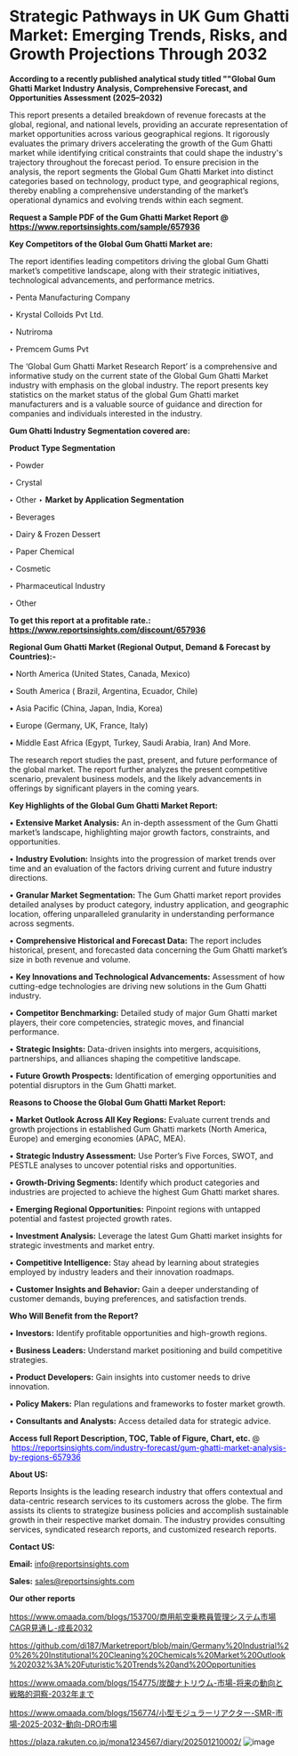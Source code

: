 # Strategic Pathways in UK Gum Ghatti Market: Emerging Trends, Risks, and Growth Projections Through 2032

<strong>According to a recently published analytical study titled ""Global Gum Ghatti Market Industry Analysis, Comprehensive Forecast, and Opportunities Assessment (2025–2032)</strong>

This report presents a detailed breakdown of revenue forecasts at the global, regional, and national levels, providing an accurate representation of market opportunities across various geographical regions. It rigorously evaluates the primary drivers accelerating the growth of the Gum Ghatti market while identifying critical constraints that could shape the industry's trajectory throughout the forecast period. To ensure precision in the analysis, the report segments the Global Gum Ghatti Market into distinct categories based on technology, product type, and geographical regions, thereby enabling a comprehensive understanding of the market’s operational dynamics and evolving trends within each segment.

<strong>Request a Sample PDF of the Gum Ghatti Market Report </strong><strong>@<a href=https://www.reportsinsights.com/sample/657936 style=color:#0000ff;> https://www.reportsinsights.com/sample/657936</a></strong></font>

<strong>Key Competitors of the Global Gum Ghatti Market are:</strong>

The report identifies leading competitors driving the global Gum Ghatti market’s competitive landscape, along with their strategic initiatives, technological advancements, and performance metrics.

‣ Penta Manufacturing Company

‣ Krystal Colloids Pvt Ltd.

‣ Nutriroma

‣ Premcem Gums Pvt

The ‘Global Gum Ghatti Market Research Report’ is a comprehensive and informative study on the current state of the Global Gum Ghatti Market industry with emphasis on the global industry. The report presents key statistics on the market status of the global Gum Ghatti market manufacturers and is a valuable source of guidance and direction for companies and individuals interested in the industry.

<strong>Gum Ghatti Industry Segmentation covered are:</strong>

<strong>Product Type Segmentation</strong>

‣ Powder

‣ Crystal

‣ Other
‣ 
<strong>Market by Application Segmentation</strong>

‣ Beverages

‣ Dairy & Frozen Dessert

‣ Paper Chemical

‣ Cosmetic

‣ Pharmaceutical Industry

‣ Other

<strong>To get this report at a profitable rate.: <a href=https://www.reportsinsights.com/discount/657936 style=color:#0000ff;>https://www.reportsinsights.com/discount/657936</a></strong></font>

<strong>Regional Gum Ghatti Market (Regional Output, Demand &amp; Forecast by Countries):-</strong>

• North America (United States, Canada, Mexico)

• South America ( Brazil, Argentina, Ecuador, Chile)

• Asia Pacific (China, Japan, India, Korea)

• Europe (Germany, UK, France, Italy)

• Middle East Africa (Egypt, Turkey, Saudi Arabia, Iran) And More.

The research report studies the past, present, and future performance of the global market. The report further analyzes the present competitive scenario, prevalent business models, and the likely advancements in offerings by significant players in the coming years.

<strong>Key Highlights of the Global Gum Ghatti Market Report:</strong>

• <strong>Extensive Market Analysis:</strong> An in-depth assessment of the Gum Ghatti market’s landscape, highlighting major growth factors, constraints, and opportunities.

• <strong>Industry Evolution:</strong> Insights into the progression of market trends over time and an evaluation of the factors driving current and future industry directions.

• <strong>Granular Market Segmentation:</strong> The Gum Ghatti market report provides detailed analyses by product category, industry application, and geographic location, offering unparalleled granularity in understanding performance across segments.

• <strong>Comprehensive Historical and Forecast Data:</strong> The report includes historical, present, and forecasted data concerning the Gum Ghatti market’s size in both revenue and volume.

• <strong>Key Innovations and Technological Advancements:</strong> Assessment of how cutting-edge technologies are driving new solutions in the Gum Ghatti industry.

• <strong>Competitor Benchmarking:</strong> Detailed study of major Gum Ghatti market players, their core competencies, strategic moves, and financial performance.

• <strong>Strategic Insights:</strong> Data-driven insights into mergers, acquisitions, partnerships, and alliances shaping the competitive landscape.

• <strong>Future Growth Prospects:</strong> Identification of emerging opportunities and potential disruptors in the Gum Ghatti market.

<strong>Reasons to Choose the Global Gum Ghatti Market Report:</strong>

• <strong>Market Outlook Across All Key Regions:</strong> Evaluate current trends and growth projections in established Gum Ghatti markets (North America, Europe) and emerging economies (APAC, MEA).

• <strong>Strategic Industry Assessment:</strong> Use Porter’s Five Forces, SWOT, and PESTLE analyses to uncover potential risks and opportunities.

• <strong>Growth-Driving Segments:</strong> Identify which product categories and industries are projected to achieve the highest Gum Ghatti market shares.

• <strong>Emerging Regional Opportunities:</strong> Pinpoint regions with untapped potential and fastest projected growth rates.

• <strong>Investment Analysis:</strong> Leverage the latest Gum Ghatti market insights for strategic investments and market entry.

• <strong>Competitive Intelligence:</strong> Stay ahead by learning about strategies employed by industry leaders and their innovation roadmaps.

• <strong>Customer Insights and Behavior:</strong> Gain a deeper understanding of customer demands, buying preferences, and satisfaction trends.

<strong>Who Will Benefit from the Report?</strong>

• <strong>Investors:</strong> Identify profitable opportunities and high-growth regions.

• <strong>Business Leaders:</strong> Understand market positioning and build competitive strategies.

• <strong>Product Developers:</strong> Gain insights into customer needs to drive innovation.

• <strong>Policy Makers:</strong> Plan regulations and frameworks to foster market growth.

• <strong>Consultants and Analysts:</strong> Access detailed data for strategic advice.
</ul>
<strong>Access full Report Description, TOC, Table of Figure, Chart, etc. </strong>@  <a href=https://reportsinsights.com/industry-forecast/gum-ghatti-market-analysis-by-regions-657936 style=color:#0000ff;>https://reportsinsights.com/industry-forecast/gum-ghatti-market-analysis-by-regions-657936</a></font>

<strong><strong>About US</strong>:</strong>

Reports Insights is the leading research industry that offers contextual and data-centric research services to its customers across the globe. The firm assists its clients to strategize business policies and accomplish sustainable growth in their respective market domain. The industry provides consulting services, syndicated research reports, and customized research reports.

<strong>Contact US:</strong>

<p class=""""><b>Email:</b> <a href=mailto:info@reportsinsights.com>info@reportsinsights.com</a></p>
<p class=""""><b>Sales:</b> <a href=mailto:sales@reportsinsights.com>sales@reportsinsights.com</a></p>

<strong>Our other reports</strong>

<a href=https://www.omaada.com/blogs/153700/商用航空乗務員管理システム市場CAGR見通し-成長2032>https://www.omaada.com/blogs/153700/商用航空乗務員管理システム市場CAGR見通し-成長2032</a>

<a href=https://github.com/di187/Marketreport/blob/main/Germany%20Industrial%20%26%20Institutional%20Cleaning%20Chemicals%20Market%20Outlook%202032%3A%20Futuristic%20Trends%20and%20Opportunities>https://github.com/di187/Marketreport/blob/main/Germany%20Industrial%20%26%20Institutional%20Cleaning%20Chemicals%20Market%20Outlook%202032%3A%20Futuristic%20Trends%20and%20Opportunities</a>

<a href=https://www.omaada.com/blogs/154775/炭酸ナトリウム-市場-将来の動向と戦略的洞察-2032年まで>https://www.omaada.com/blogs/154775/炭酸ナトリウム-市場-将来の動向と戦略的洞察-2032年まで</a>

<a href=https://www.omaada.com/blogs/156774/小型モジュラーリアクター-SMR-市場-2025-2032-動向-DRO市場>https://www.omaada.com/blogs/156774/小型モジュラーリアクター-SMR-市場-2025-2032-動向-DRO市場</a>

<a href=https://plaza.rakuten.co.jp/mona1234567/diary/202501210002/>https://plaza.rakuten.co.jp/mona1234567/diary/202501210002/</a>
![image](https://github.com/user-attachments/assets/a47f9d59-18c5-4576-bc33-f6dd3dd7e75e)
